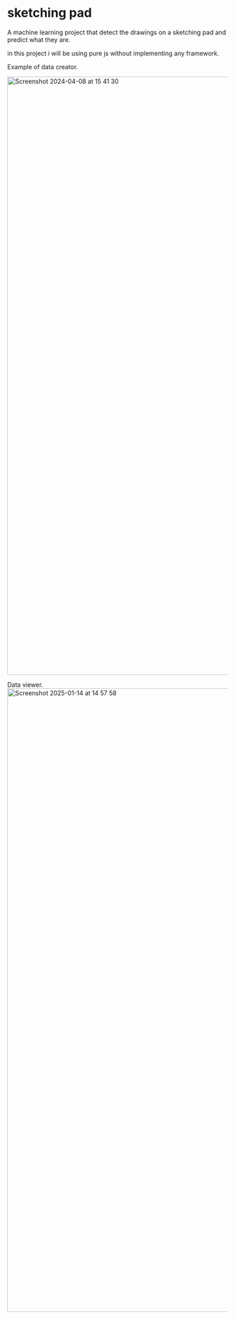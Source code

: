 # sketching pad

A machine learning project that detect the drawings on a sketching pad and predict what they are. 

in this project i will be using pure js without implementing any framework.

Example of data creator.

<img width="1367" alt="Screenshot 2024-04-08 at 15 41 30" src="https://github.com/zouhair94/ml-sketchpad/assets/31044169/3f50d596-cbdb-4448-9723-4735055452ef">

Data viewer.
<img width="1425" alt="Screenshot 2025-01-14 at 14 57 58" src="https://github.com/user-attachments/assets/24f65dac-b533-44c8-a2dd-41a1bc3c8a70" />
